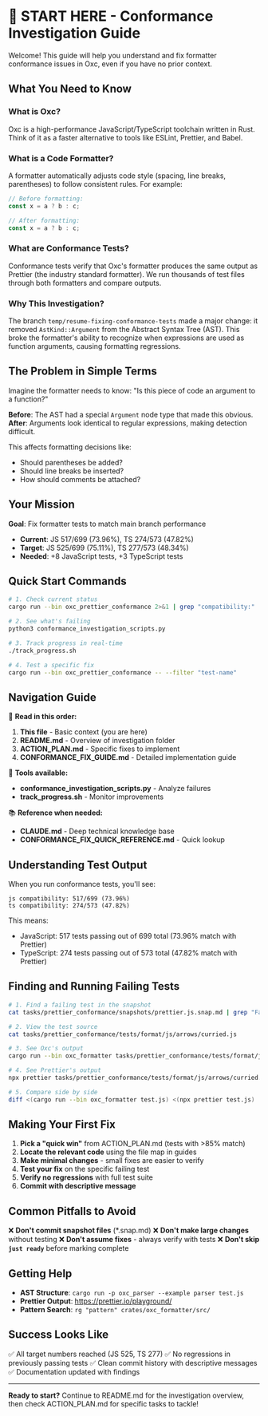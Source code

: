 # 🚀 START HERE - Conformance Investigation Guide

Welcome! This guide will help you understand and fix formatter conformance issues in Oxc, even if you have no prior context.

## What You Need to Know

### What is Oxc?

Oxc is a high-performance JavaScript/TypeScript toolchain written in Rust. Think of it as a faster alternative to tools like ESLint, Prettier, and Babel.

### What is a Code Formatter?

A formatter automatically adjusts code style (spacing, line breaks, parentheses) to follow consistent rules. For example:

```javascript
// Before formatting:
const x = a ? b : c;

// After formatting:
const x = a ? b : c;
```

### What are Conformance Tests?

Conformance tests verify that Oxc's formatter produces the same output as Prettier (the industry standard formatter). We run thousands of test files through both formatters and compare outputs.

### Why This Investigation?

The branch `temp/resume-fixing-conformance-tests` made a major change: it removed `AstKind::Argument` from the Abstract Syntax Tree (AST). This broke the formatter's ability to recognize when expressions are used as function arguments, causing formatting regressions.

## The Problem in Simple Terms

Imagine the formatter needs to know: "Is this piece of code an argument to a function?"

**Before**: The AST had a special `Argument` node type that made this obvious.
**After**: Arguments look identical to regular expressions, making detection difficult.

This affects formatting decisions like:

- Should parentheses be added?
- Should line breaks be inserted?
- How should comments be attached?

## Your Mission

**Goal**: Fix formatter tests to match main branch performance

- **Current**: JS 517/699 (73.96%), TS 274/573 (47.82%)
- **Target**: JS 525/699 (75.11%), TS 277/573 (48.34%)
- **Needed**: +8 JavaScript tests, +3 TypeScript tests

## Quick Start Commands

```bash
# 1. Check current status
cargo run --bin oxc_prettier_conformance 2>&1 | grep "compatibility:"

# 2. See what's failing
python3 conformance_investigation_scripts.py

# 3. Track progress in real-time
./track_progress.sh

# 4. Test a specific fix
cargo run --bin oxc_prettier_conformance -- --filter "test-name"
```

## Navigation Guide

📖 **Read in this order:**

1. **This file** - Basic context (you are here)
2. **README.md** - Overview of investigation folder
3. **ACTION_PLAN.md** - Specific fixes to implement
4. **CONFORMANCE_FIX_GUIDE.md** - Detailed implementation guide

🔧 **Tools available:**

- **conformance_investigation_scripts.py** - Analyze failures
- **track_progress.sh** - Monitor improvements

📚 **Reference when needed:**

- **CLAUDE.md** - Deep technical knowledge base
- **CONFORMANCE_FIX_QUICK_REFERENCE.md** - Quick lookup

## Understanding Test Output

When you run conformance tests, you'll see:

```
js compatibility: 517/699 (73.96%)
ts compatibility: 274/573 (47.82%)
```

This means:

- JavaScript: 517 tests passing out of 699 total (73.96% match with Prettier)
- TypeScript: 274 tests passing out of 573 total (47.82% match with Prettier)

## Finding and Running Failing Tests

```bash
# 1. Find a failing test in the snapshot
cat tasks/prettier_conformance/snapshots/prettier.js.snap.md | grep "Failed" -A 20

# 2. View the test source
cat tasks/prettier_conformance/tests/format/js/arrows/curried.js

# 3. See Oxc's output
cargo run --bin oxc_formatter tasks/prettier_conformance/tests/format/js/arrows/curried.js

# 4. See Prettier's output
npx prettier tasks/prettier_conformance/tests/format/js/arrows/curried.js

# 5. Compare side by side
diff <(cargo run --bin oxc_formatter test.js) <(npx prettier test.js)
```

## Making Your First Fix

1. **Pick a "quick win"** from ACTION_PLAN.md (tests with >85% match)
2. **Locate the relevant code** using the file map in guides
3. **Make minimal changes** - small fixes are easier to verify
4. **Test your fix** on the specific failing test
5. **Verify no regressions** with full test suite
6. **Commit with descriptive message**

## Common Pitfalls to Avoid

❌ **Don't commit snapshot files** (*.snap.md)
❌ **Don't make large changes** without testing
❌ **Don't assume fixes** - always verify with tests
❌ **Don't skip `just ready`** before marking complete

## Getting Help

- **AST Structure**: `cargo run -p oxc_parser --example parser test.js`
- **Prettier Output**: https://prettier.io/playground/
- **Pattern Search**: `rg "pattern" crates/oxc_formatter/src/`

## Success Looks Like

✅ All target numbers reached (JS 525, TS 277)
✅ No regressions in previously passing tests
✅ Clean commit history with descriptive messages
✅ Documentation updated with findings

---

**Ready to start?** Continue to README.md for the investigation overview, then check ACTION_PLAN.md for specific tasks to tackle!
